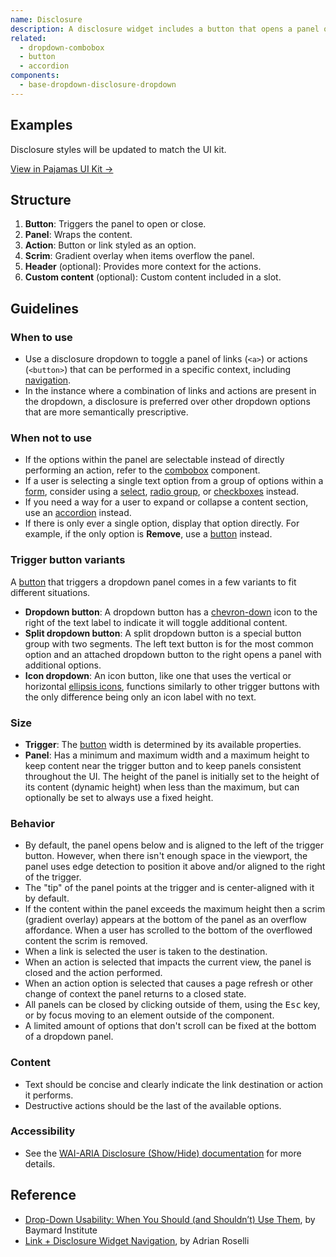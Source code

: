 ```yaml
---
name: Disclosure
description: A disclosure widget includes a button that opens a panel of links or actions.
related:
  - dropdown-combobox
  - button
  - accordion
components:
  - base-dropdown-disclosure-dropdown
---
```


## Examples

<story-viewer component="base-dropdown-disclosure-dropdown" title="Simple disclosure"></story-viewer>

<story-viewer component="base-dropdown-disclosure-dropdown" story="custom-list-item" args-placement="left" title="Disclosure with custom list item"></story-viewer>

<story-viewer component="base-dropdown-disclosure-dropdown" story="groups" title="Disclosure with groups"></story-viewer>

<story-viewer component="base-dropdown-disclosure-dropdown" story="custom-groups-items-and-toggle" title="Disclosure with complex content"></story-viewer>

<note>Disclosure styles will be updated to match the UI kit.</note>

[View in Pajamas UI Kit →](https://www.figma.com/file/qEddyqCrI7kPSBjGmwkZzQ/%F0%9F%93%99-Component-library?type=design&node-id=425-14&mode=design)

## Structure

<figure-img alt="Numbered diagram of a disclosure widget structure" label="Disclosure widget structure" src="/img/dropdown-disclosure-structure.svg"></figure-img>

1. **Button**: Triggers the panel to open or close.
1. **Panel**: Wraps the content.
1. **Action**: Button or link styled as an option.
1. **Scrim**: Gradient overlay when items overflow the panel.
1. **Header** (optional): Provides more context for the actions.
1. **Custom content** (optional): Custom content included in a slot.

## Guidelines

### When to use

- Use a disclosure dropdown to toggle a panel of links (`<a>`) or actions (`<button>`) that can be performed in a specific context, including [navigation](/patterns/navigation).
- In the instance where a combination of links and actions are present in the dropdown, a disclosure is preferred over other dropdown options that are more semantically prescriptive.

### When not to use

- If the options within the panel are selectable instead of directly performing an action, refer to the [combobox](/components/dropdown-combobox) component.
- If a user is selecting a single text option from a group of options within a [form](/patterns/forms), consider using a [select](/components/select), [radio group](/components/radio-button), or [checkboxes](/components/checkbox) instead.
- If you need a way for a user to expand or collapse a content section, use an [accordion](/components/accordion) instead.
- If there is only ever a single option, display that option directly. For example, if the only option is **Remove**, use a [button](/components/button) instead.

### Trigger button variants

A [button](/components/button) that triggers a dropdown panel comes in a few variants to fit different situations.

- **Dropdown button**: A dropdown button has a [chevron-down](https://gitlab-org.gitlab.io/gitlab-svgs/?q=~chevron-down) icon to the right of the text label to indicate it will toggle additional content.
- **Split dropdown button**: A split dropdown button is a special button group with two segments. The left text button is for the most common option and an attached dropdown button to the right opens a panel with additional options.
- **Icon dropdown**: An icon button, like one that uses the vertical or horizontal [ellipsis icons](https://gitlab-org.gitlab.io/gitlab-svgs/?q=elli), functions similarly to other trigger buttons with the only difference being only an icon label with no text.

### Size

- **Trigger**: The [button](/components/button) width is determined by its available properties.
- **Panel**: Has a minimum and maximum width and a maximum height to keep content near the trigger button and to keep panels consistent throughout the UI. The height of the panel is initially set to the height of its content (dynamic height) when less than the maximum, but can optionally be set to always use a fixed height.

### Behavior

- By default, the panel opens below and is aligned to the left of the trigger button. However, when there isn't enough space in the viewport, the panel uses edge detection to position it above and/or aligned to the right of the trigger.
- The "tip" of the panel points at the trigger and is center-aligned with it by default.
- If the content within the panel exceeds the maximum height then a scrim (gradient overlay) appears at the bottom of the panel as an overflow affordance. When a user has scrolled to the bottom of the overflowed content the scrim is removed.
- When a link is selected the user is taken to the destination.
- When an action is selected that impacts the current view, the panel is closed and the action performed.
- When an action option is selected that causes a page refresh or other change of context the panel returns to a closed state.
- All panels can be closed by clicking outside of them, using the <kbd>Esc</kbd> key, or by focus moving to an element outside of the component.
- A limited amount of options that don't scroll can be fixed at the bottom of a dropdown panel.

### Content

- Text should be concise and clearly indicate the link destination or action it performs.
- Destructive actions should be the last of the available options.

### Accessibility

- See the [WAI-ARIA Disclosure (Show/Hide) documentation](https://www.w3.org/WAI/ARIA/apg/patterns/disclosure/) for more details.

## Reference

- [Drop-Down Usability: When You Should (and Shouldn’t) Use Them](https://baymard.com/blog/drop-down-usability), by Baymard Institute
- [Link + Disclosure Widget Navigation](https://adrianroselli.com/2019/06/link-disclosure-widget-navigation.html), by Adrian Roselli
